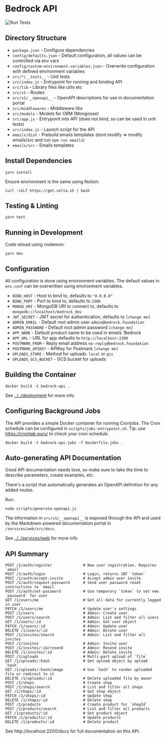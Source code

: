 # Bedrock API

![Run Tests](https://github.com/bedrockio/bedrock-core/workflows/Tests/badge.svg)

## Directory Structure

- `package.json` - Configure dependencies
- `config/defaults.json` - Default configuration, all values can be controlled via env vars
- `config/custom-environment-variables.json` - Overwrite configuration with defined environment variables
- `src/*/__tests__` - Unit tests
- `src/index.js` - Entrypoint for running and binding API
- `src/lib` - Library files like utils etc
- `src/v1` - Routes
- `src/v1/__openapi__` - OpenAPI descriptions for use in documentation portal
- `src/middlewares` - Middleware libs
- `src/models` - Models for ORM (Mongoose)
- `src/app.js` - Entrypoint into API (does not bind, so can be used in unit tests)
- `src/index.js` - Launch script for the API
- `emails/dist` - Prebuild emails templates (dont modify => modify emails/src and run `npm run emails`)
- `emails/src` - Emails templates

## Install Dependencies

```
yarn install
```

Ensure environment is the same using Notion:

```
curl -sSLf https://get.volta.sh | bash
```

## Testing & Linting

```
yarn test
```

## Running in Development

Code reload using nodemon:

```
yarn dev
```

## Configuration

All configuration is done using environment variables. The default values in `env.conf` can be overwritten using environment variables.

- `BIND_HOST` - Host to bind to, defaults to `"0.0.0.0"`
- `BIND_PORT` - Port to bind to, defaults to `2300`
- `MONGO_URI` - MongoDB URI to connect to, defaults to `mongodb://localhost/bedrock_dev`
- `JWT_SECRET` - JWT secret for authentication, defaults to `[change me]`
- `ADMIN_EMAIL` - Default root admin user `admin@bedrock.foundation`
- `ADMIN_PASSWORD` - Default root admin password `[change me]`
- `APP_NAME` - Default product name to be used in emails 'Bedrock
- `APP_URL` - URL for app defaults to `http://localhost:2200`
- `POSTMARK_FROM` - Reply email address `no-reply@bedrock.foundation`
- `POSTMARK_APIKEY` - APIKey for Postmark `[change me]`
- `UPLOADS_STORE` - Method for uploads. `local` or `gcs`
- `UPLOADS_GCS_BUCKET` - GCS bucket for uploads

## Building the Container

```
docker build -t bedrock-api .
```

See [../../deployment](../../deployment/) for more info

## Configuring Background Jobs

The API provides a simple Docker container for running Cronjobs. The Cron schedule can be configured in `scripts/jobs-entrypoint.sh`. Tip: use https://crontab.guru/ to check your cron schedule.

```
docker build -t bedrock-api-jobs -f Dockerfile.jobs .
```

## Auto-generating API Documentation

Good API documentation needs love, so make sure to take the time to describe parameters, create examples, etc.

There's a script that automatically generates an OpenAPI definition for any added routes.

Run:

```
node scripts/generate-openapi.js
```

The information in `src/v1/__openapi__` is exposed through the API and used by the Markdown-powered documentation portal in `/services/web/src/docs`.

See [../../services/web](../../services/web) for more info

## API Summary

```
POST /1/auth/register              # New user registration. Requires `email`
POST /1/auth/login                 # Login, returns JWT `token`
POST /1/auth/accept-invite         # Accept admin user invite
POST /1/auth/request-password      # Send user password reset instructions to `email`
POST /1/auth/set-password          # Use temporary `token` to set new `password` for user
GET /1/users/me                    # Get all data for currently logged in user
PATCH /1/users/me                  # Update user's settings
POST /1/users                      # Admin: Create user
POST /1/users/search               # Admin: List and filter all users
GET /1/users/:id                   # Admin: Get user object
PATCH /1/users/:id                 # Admin: Update user
DELETE /1/users/:id                # Admin: Delete user
POST /1/invites/search             # Admin: List and filter all invites
POST /1/invites                    # Admin: Invite user
POST /1/invites/:id/resend         # Admin: Resend invite
DELETE /1/invites/:id              # Admin: Delete invite
POST /1/uploads                    # Multi-part upload of `file`
GET /1/uploads/:hash               # Get upload object by upload `hash`
GET /1/uploads/:hash/image         # Use `hash` to render uploaded file or redirect to it
DELETE /1/uploads/:id              # Delete uploaded file by owner
POST /1/shops                      # Create shop
POST /1/shops/search               # List and filter all shops
GET /1/shops/:id                   # Get shop object
PATCH /1/shops/:id                 # Update shop
DELETE /1/shops/:id                # Delete shop
POST /1/products                   # Create product for `shopId`
POST /1/products/search            # List and filter all products
GET /1/products/:id                # Get product object
PATCH /1/products/:id              # Update products
DELETE /1/products/:id             # Delete product
```

See http://localhost:2200/docs for full documentation on this API.
